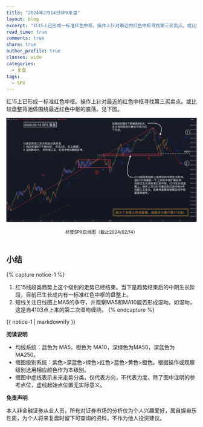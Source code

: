 ```yaml
---
title: "2024年2月14日SPX复盘"
layout: blog
excerpt: "红15上已形成一标准红色中枢。操作上针对最近的红色中枢寻找第三买卖点。或比较盘整背驰做围绕最近红色中枢的震荡。"
read_time: true
comments: true
share: true
author_profile: true
classes: wide
categories:
  - 复盘
tags:
  - SPX
---
```

红15上已形成一标准红色中枢。操作上针对最近的红色中枢寻找第三买卖点。或比较盘整背驰做围绕最近红色中枢的震荡。见下图。

![SPX标普20240214](/assets/images/2024/2024-02-14-SPX-minute.png)
<small><center>标普SPX日线图（截止2024/02/14）</center></small>　

## 小结
{% capture notice-1 %}
1. 红15线段类趋势上这个级别的走势已经结束。当下是趋势结束后的中阴生长阶段，目前已生长成内有一标准红色中枢的盘整上。
2.  短线关注日线图上MA5的争夺，并观察MA5和MA10能否形成湿吻。如湿吻，这是自4103点上来的第二次湿吻缠绕。
{% endcapture %}
<div class="notice--info">{{ notice-1 | markdownify }}</div>

**阅读说明**

* 均线系统：蓝色为 MA5，橙色为 MA10，深绿色为MA50，深蓝色为MA250。
* 缠图级别系统：紫色>深蓝色>绿色>红色>蓝色>黄色>橙色。根据操作或观察级别选用相应颜色作为本级别。
* 缠图中虚线表示未来走势分类，仅代表方向，不代表力度，除了图中注明的参考点位，虚线起始点位置无实际意义。

**免责声明** 

本人非金融证券从业人员，所有对证券市场的分析仅为个人兴趣爱好，属自娱自乐性质，为个人将来复盘时留下可查询的资料，不作为他人投资建议。


